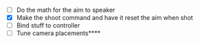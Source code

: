 - [ ] Do the math for the aim to speaker
- [x] Make the shoot command and have it reset the aim when shot
- [ ] Bind stuff to controller
- [ ] Tune camera placements****